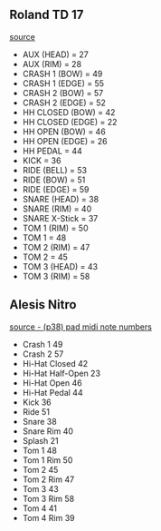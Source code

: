 ## Roland TD 17

[source](https://support.roland.com/hc/en-us/articles/360005173411-TD-17-Default-Factory-MIDI-Note-Map)

- AUX (HEAD) = 27
- AUX (RIM) = 28
- CRASH 1 (BOW) = 49
- CRASH 1 (EDGE) = 55
- CRASH 2 (BOW) = 57
- CRASH 2 (EDGE) = 52
- HH CLOSED (BOW) = 42
- HH CLOSED (EDGE) = 22
- HH OPEN (BOW) = 46
- HH OPEN (EDGE) = 26
- HH PEDAL = 44
- KICK = 36
- RIDE (BELL) = 53
- RIDE (BOW) = 51
- RIDE (EDGE) = 59
- SNARE (HEAD) = 38
- SNARE (RIM) = 40
- SNARE X-Stick = 37
- TOM 1 (RIM) = 50
- TOM 1 = 48
- TOM 2 (RIM) = 47
- TOM 2 = 45
- TOM 3 (HEAD) = 43
- TOM 3 (RIM) = 58

## Alesis Nitro

[source - (p38) pad midi note numbers](https://7132afa424c2f1a2ab6d-54d68a14e2e7c1f76563a2d8c3e9fd82.ssl.cf2.rackcdn.com/1886/documents/Nitro%20Drum%20Module%20-%20User%20Guide%20-%20v1.2.pdf)

- Crash 1 49
- Crash 2 57
- Hi-Hat Closed 42
- Hi-Hat Half-Open 23
- Hi-Hat Open 46
- Hi-Hat Pedal 44
- Kick 36
- Ride 51
- Snare 38
- Snare Rim 40
- Splash 21
- Tom 1 48
- Tom 1 Rim 50
- Tom 2 45
- Tom 2 Rim 47
- Tom 3 43
- Tom 3 Rim 58
- Tom 4 41
- Tom 4 Rim 39
